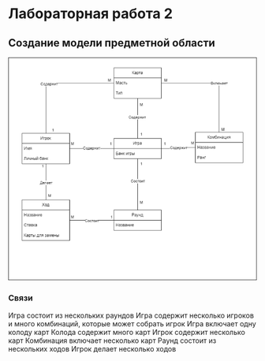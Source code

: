 # Лабораторная работа 2
## Создание модели предметной области

![диаграмма](images/диаграмма2.drawio.png)

### Связи
Игра состоит из нескольких раундов
Игра содержит несколько игроков и много комбинаций, которые может собрать игрок
Игра включает одну колоду карт
Колода содержит много карт
Игрок содержит несколько карт
Комбинация включает несколько карт
Раунд состоит из нескольких ходов
Игрок делает несколько ходов
